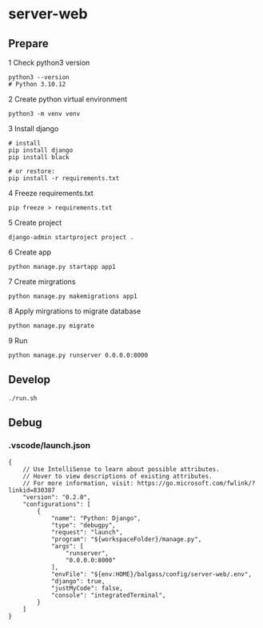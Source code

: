 # server-web

## Prepare

1 Check python3 version

```
python3 --version
# Python 3.10.12
```

2 Create python virtual environment

```
python3 -m venv venv
```

3 Install django

```
# install
pip install django
pip install black

# or restore:
pip install -r requirements.txt
```

4 Freeze requirements.txt

```
pip freeze > requirements.txt
```

5 Create project

```
django-admin startproject project .
```

6 Create app

```
python manage.py startapp app1
```

7 Create mirgrations

```
python manage.py makemigrations app1
```

8 Apply mirgrations to migrate database

```
python manage.py migrate
```

9 Run

```
python manage.py runserver 0.0.0.0:8000
```

## Develop

```
./run.sh
```

## Debug

### .vscode/launch.json

```
{
    // Use IntelliSense to learn about possible attributes.
    // Hover to view descriptions of existing attributes.
    // For more information, visit: https://go.microsoft.com/fwlink/?linkid=830387
    "version": "0.2.0",
    "configurations": [
        {
            "name": "Python: Django",
            "type": "debugpy",
            "request": "launch",
            "program": "${workspaceFolder}/manage.py",
            "args": [
                "runserver",
                "0.0.0.0:8000"
            ],
            "envFile": "${env:HOME}/balgass/config/server-web/.env",
            "django": true,
            "justMyCode": false,
            "console": "integratedTerminal",
        }
    ]
}
```
